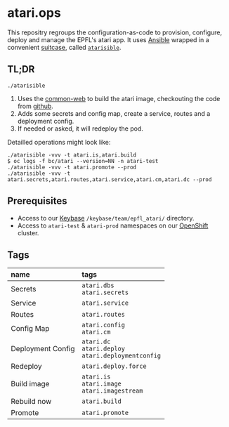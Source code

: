 # atari.ops

This repositry regroups the configuration-as-code to provision, configure,
deploy and manage the EPFL's atari app. It uses [Ansible] wrapped in a
convenient [suitcase], called [`atarisible`](./atarisible).


## TL;DR

`./atarisible`

1. Uses the [common-web] to build the atari image, checkouting the code from [github].
1. Adds some secrets and config map, create a service, routes and a deployment config.
1. If needed or asked, it will redeploy the pod.

Detailled operations might look like:
```
./atarisible -vvv -t atari.is,atari.build
$ oc logs -f bc/atari --version=NN -n atari-test
./atarisible -vvv -t atari.promote --prod
./atarisible -vvv -t atari.secrets,atari.routes,atari.service,atari.cm,atari.dc --prod
```

## Prerequisites

* Access to our [Keybase] `/keybase/team/epfl_atari/` directory.
* Access to `atari-test` & `atari-prod` namespaces on our [OpenShift] cluster.


## Tags
<!--- for f in $(find . -path ./ansible-deps-cache -prune -false -o -name '*.yml'); do cat $f | yq '.[] | {name, tags}| with_entries( select( .value != null ) )' 2>/dev/null; done --->

| name                             | tags                                                                          |
|:---------------------------------|:------------------------------------------------------------------------      |
|Secrets                           | `atari.dbs`<br>`atari.secrets`                                  |
|Service                           | `atari.service`                                                        |
|Routes                            | `atari.routes`                                                         |
|Config Map                        | `atari.config`<br>`atari.cm`                                    |
|Deployment Config                 | `atari.dc`<br>`atari.deploy`<br>`atari.deploymentconfig` |
|Redeploy                          | `atari.deploy.force`                                                   |
|Build image                       | `atari.is`<br>`atari.image`<br>`atari.imagestream`       |
|Rebuild now                       | `atari.build`                                                          |
|Promote                           | `atari.promote`                                                        |



[Ansible]: https://www.ansible.com (Ansible is Simple IT Automation)
[suitcase]: https://github.com/epfl-si/ansible.suitcase (Install Ansible and its dependency stack into a temporary directory)
[github]: https://github.com/epfl-si/atari
[Keybase]: https://keybase.io
[OpenShift]: https://openshift.com
[common-web]: https://github.com/epfl-si/common-web
[//]: # "comment"
